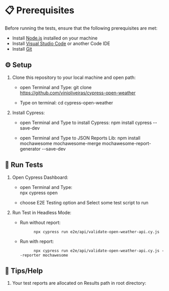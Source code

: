 
# 📋 Prerequisites

Before running the tests, ensure that the following prerequisites are met:

- Install [Node.js](https://nodejs.org/) installed on your machine
- Install [Visual Studio Code](https://code.visualstudio.com/download) or another Code IDE
- Install [Git](https://git-scm.com/downloads)

## ⚙️ Setup

1. Clone this repository to your local machine and open path:

   - open Terminal and Type: 
                git clone https://github.com/vinioliveiras/cypress-open-weather


   - Type on terminal: 
                cd cypress-open-weather

2. Install Cypress:

   - open Terminal and Type to install Cypress: 
                npm install cypress --save-dev

   - open Terminal and Type to JSON Reports Lib: 
                npm install mochawesome mochawesome-merge mochawesome-report-generator --save-dev
                
   

## 🎢 Run Tests

1. Open Cypress Dashboard:

   - open Terminal and Type:   
                npx cypress open

   - choose E2E Testing option and Select some test script to run

2. Run Test in Headless Mode:

   - Run without report:

               npx cypress run e2e/api/validate-open-weather-api.cy.js

   - Run with report: 

               npx cypress run e2e/api/validate-open-weather-api.cy.js --reporter mochawesome

## 🚁 Tips/Help

1. Your test reports are allocated on Results path in root directory:   




